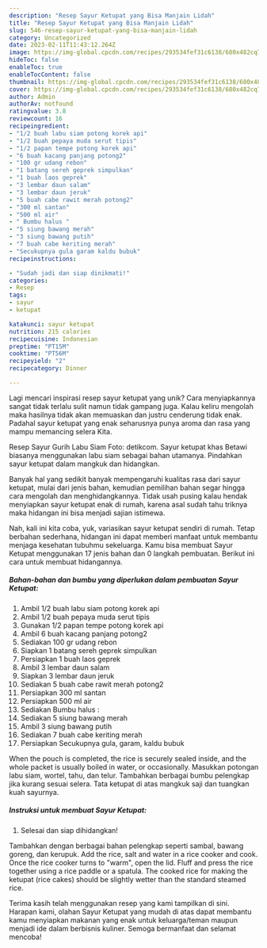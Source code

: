 ```yaml
---
description: "Resep Sayur Ketupat yang Bisa Manjain Lidah"
title: "Resep Sayur Ketupat yang Bisa Manjain Lidah"
slug: 546-resep-sayur-ketupat-yang-bisa-manjain-lidah
category: Uncategorized
date: 2023-02-11T11:43:12.264Z
image: https://img-global.cpcdn.com/recipes/293534fef31c6138/680x482cq70/sayur-ketupat-foto-resep-utama.jpg
hideToc: false
enableToc: true
enableTocContent: false
thumbnail: https://img-global.cpcdn.com/recipes/293534fef31c6138/680x482cq70/sayur-ketupat-foto-resep-utama.jpg
cover: https://img-global.cpcdn.com/recipes/293534fef31c6138/680x482cq70/sayur-ketupat-foto-resep-utama.jpg
author: Admin
authorAv: notfound
ratingvalue: 3.8
reviewcount: 16
recipeingredient:
- "1/2 buah labu siam potong korek api"
- "1/2 buah pepaya muda serut tipis"
- "1/2 papan tempe potong korek api"
- "6 buah kacang panjang potong2"
- "100 gr udang rebon"
- "1 batang sereh geprek simpulkan"
- "1 buah laos geprek"
- "3 lembar daun salam"
- "3 lembar daun jeruk"
- "5 buah cabe rawit merah potong2"
- "300 ml santan"
- "500 ml air"
- " Bumbu halus "
- "5 siung bawang merah"
- "3 siung bawang putih"
- "7 buah cabe keriting merah"
- "Secukupnya gula garam kaldu bubuk"
recipeinstructions:

- "Sudah jadi dan siap dinikmati!"
categories:
- Resep
tags:
- sayur
- ketupat

katakunci: sayur ketupat 
nutrition: 215 calories
recipecuisine: Indonesian
preptime: "PT15M"
cooktime: "PT56M"
recipeyield: "2"
recipecategory: Dinner

---
```





Lagi mencari inspirasi resep sayur ketupat yang unik? Cara menyiapkannya sangat tidak terlalu sulit namun tidak gampang juga. Kalau keliru mengolah maka hasilnya tidak akan memuaskan dan justru cenderung tidak enak. Padahal sayur ketupat yang enak seharusnya punya aroma dan rasa yang mampu memancing selera Kita.





Resep Sayur Gurih Labu Siam Foto: detikcom. Sayur ketupat khas Betawi biasanya menggunakan labu siam sebagai bahan utamanya. Pindahkan sayur ketupat dalam mangkuk dan hidangkan.

Banyak hal yang sedikit banyak mempengaruhi kualitas rasa dari sayur ketupat, mulai dari jenis bahan, kemudian pemilihan bahan segar hingga cara mengolah dan menghidangkannya. Tidak usah pusing kalau hendak menyiapkan sayur ketupat enak di rumah, karena asal sudah tahu triknya maka hidangan ini bisa menjadi sajian istimewa.






Nah, kali ini kita coba, yuk, variasikan sayur ketupat sendiri di rumah. Tetap berbahan sederhana, hidangan ini dapat memberi manfaat untuk membantu menjaga kesehatan tubuhmu sekeluarga. Kamu bisa membuat Sayur Ketupat menggunakan 17 jenis bahan dan 0 langkah pembuatan. Berikut ini cara untuk membuat hidangannya.

<!--inarticleads1-->

##### Bahan-bahan dan bumbu yang diperlukan dalam pembuatan Sayur Ketupat:

1. Ambil 1/2 buah labu siam potong korek api
1. Ambil 1/2 buah pepaya muda serut tipis
1. Gunakan 1/2 papan tempe potong korek api
1. Ambil 6 buah kacang panjang potong2
1. Sediakan 100 gr udang rebon
1. Siapkan 1 batang sereh geprek simpulkan
1. Persiapkan 1 buah laos geprek
1. Ambil 3 lembar daun salam
1. Siapkan 3 lembar daun jeruk
1. Sediakan 5 buah cabe rawit merah potong2
1. Persiapkan 300 ml santan
1. Persiapkan 500 ml air
1. Sediakan  Bumbu halus :
1. Sediakan 5 siung bawang merah
1. Ambil 3 siung bawang putih
1. Sediakan 7 buah cabe keriting merah
1. Persiapkan Secukupnya gula, garam, kaldu bubuk


When the pouch is completed, the rice is securely sealed inside, and the whole packet is usually boiled in water, or occasionally. Masukkan potongan labu siam, wortel, tahu, dan telur. Tambahkan berbagai bumbu pelengkap jika kurang sesuai selera. Tata ketupat di atas mangkuk saji dan tuangkan kuah sayurnya. 

<!--inarticleads2-->

##### Instruksi untuk membuat Sayur Ketupat:


1. Selesai dan siap dihidangkan!

Tambahkan dengan berbagai bahan pelengkap seperti sambal, bawang goreng, dan kerupuk. Add the rice, salt and water in a rice cooker and cook. Once the rice cooker turns to &#34;warm&#34;, open the lid. Fluff and press the rice together using a rice paddle or a spatula. The cooked rice for making the ketupat (rice cakes) should be slightly wetter than the standard steamed rice. 

Terima kasih telah menggunakan resep yang kami tampilkan di sini. Harapan kami, olahan Sayur Ketupat yang mudah di atas dapat membantu kamu menyiapkan makanan yang enak untuk keluarga/teman maupun menjadi ide dalam berbisnis kuliner. Semoga bermanfaat dan selamat mencoba!
